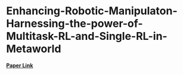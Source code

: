 # Enhancing-Robotic-Manipulaton-Harnessing-the-power-of-Multitask-RL-and-Single-RL-in-Metaworld

**<u>[Paper Link](https://drive.google.com/drive/folders/1_qAW0qnNYreh8sPMo0-KywFoMUO_i2Lo?usp=sharing)</u>**
